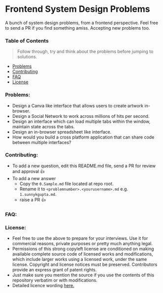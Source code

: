 # Frontend System Design Problems
A bunch of system design problems, from a frontend perspective. Feel free to send a PR if you find something amiss. Accepting new problems too.

### Table of Contents

> Follow through, try and think about the problems before jumping to solutions.

- [Problems](#problems)
- [Contributing](#contributing)
- [FAQ](#faq)
- [License](#license)

### Problems:
- Design a Canva like interface that allows users to create artwork in-browser.
- Design a Social Network to work across millions of hits per second.
- Design an interface which can load multiple tabs within the window, maintain state across the tabs.
- Design an in-browser spreadsheet like interface.
- How would you build a cross platform application that can share code between multiple interfaces?

### Contributing:

- To add a new question, edit this README.md file, send a PR for review and approval 👍
- To add a new answer
  - Copy the `0.Sample.md` file located at repo root.
  - Rename it to `<problemnumber>.<yourusername>.md` e.g. `1.sunnykgupta.md`.
  - raise a PR 👍

### FAQ:

### License:

- Feel free to use the above to prepare for your interviews. Use it for commercial reasons, private purposes or pretty much anything legal.
- Permissions of this strong copyleft license are conditioned on making available complete source code of licensed works and modifications, which include larger works using a licensed work, under the same license. Copyright and license notices must be preserved. Contributors provide an express grant of patent rights.
- Just make sure you mention the source if you use the contents of this repository verbatim or with modifications.
- Detailed licence wording [here.](https://choosealicense.com/licenses/gpl-3.0/)

